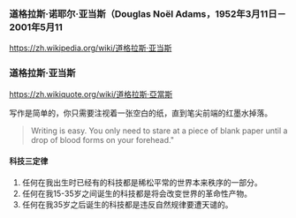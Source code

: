 ### 道格拉斯·诺耶尔·亚当斯（Douglas Noël Adams，1952年3月11日－2001年5月11
https://zh.wikipedia.org/wiki/道格拉斯·亚当斯

### 道格拉斯·亚当斯
https://zh.wikiquote.org/wiki/道格拉斯·亞當斯

写作是简单的，你只需要注视着一张空白的纸，直到笔尖前端的红墨水掉落。
>Writing is easy. You only need to stare at a piece of blank paper until a drop of blood forms on your forehead."

#### 科技三定律
1. 任何在我出生时已经有的科技都是稀松平常的世界本来秩序的一部分。
2. 任何在我15-35岁之间诞生的科技都是将会改变世界的革命性产物。
3. 任何在我35岁之后诞生的科技都是违反自然规律要遭天谴的。
